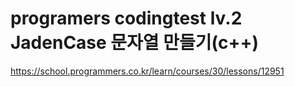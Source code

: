# programers codingtest lv.2 JadenCase 문자열 만들기(c++)
https://school.programmers.co.kr/learn/courses/30/lessons/12951
